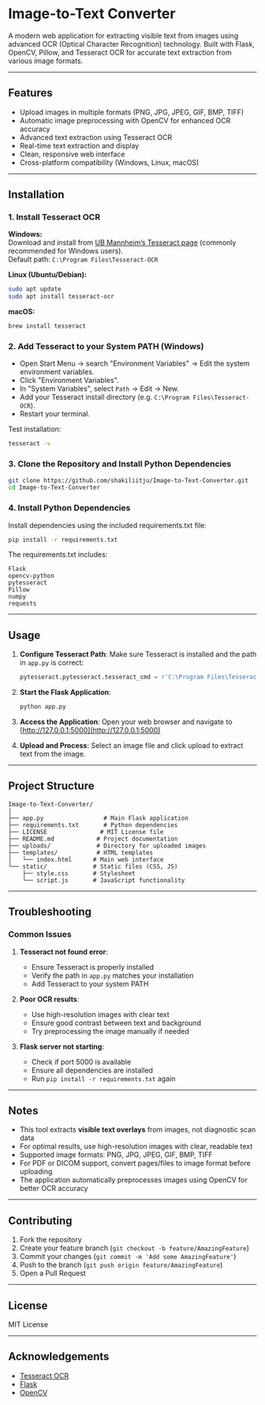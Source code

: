 # Image-to-Text Converter

A modern web application for extracting visible text from images using advanced OCR (Optical Character Recognition) technology. Built with Flask, OpenCV, Pillow, and Tesseract OCR for accurate text extraction from various image formats.

---

## Features

- Upload images in multiple formats (PNG, JPG, JPEG, GIF, BMP, TIFF)
- Automatic image preprocessing with OpenCV for enhanced OCR accuracy
- Advanced text extraction using Tesseract OCR
- Real-time text extraction and display
- Clean, responsive web interface
- Cross-platform compatibility (Windows, Linux, macOS)

---

## Installation

### 1. Install Tesseract OCR

**Windows:**  
Download and install from [UB Mannheim’s Tesseract page](https://github.com/UB-Mannheim/tesseract/wiki) (commonly recommended for Windows users).<br>
Default path: `C:\Program Files\Tesseract-OCR`

**Linux (Ubuntu/Debian):**
```bash
sudo apt update
sudo apt install tesseract-ocr
```

**macOS:**
```bash
brew install tesseract
```

### 2. Add Tesseract to your System PATH (Windows)

- Open Start Menu → search "Environment Variables" → Edit the system environment variables.
- Click "Environment Variables".
- In "System Variables", select `Path` → Edit → New.
- Add your Tesseract install directory (e.g. `C:\Program Files\Tesseract-OCR`).
- Restart your terminal.

Test installation:
```bash
tesseract -v
```

### 3. Clone the Repository and Install Python Dependencies

```bash
git clone https://github.com/shakiliitju/Image-to-Text-Converter.git
cd Image-to-Text-Converter
```

### 4. Install Python Dependencies

Install dependencies using the included requirements.txt file:
```bash
pip install -r requirements.txt
```

The requirements.txt includes:
```
Flask
opencv-python
pytesseract
Pillow
numpy
requests
```

---

## Usage

1. **Configure Tesseract Path**: Make sure Tesseract is installed and the path in `app.py` is correct:
    ```python
    pytesseract.pytesseract.tesseract_cmd = r'C:\Program Files\Tesseract-OCR\tesseract.exe'
    ```
    
2. **Start the Flask Application**:
    ```bash
    python app.py
    ```
    
3. **Access the Application**: Open your web browser and navigate to [http://127.0.0.1:5000](http://127.0.0.1:5000)

4. **Upload and Process**: Select an image file and click upload to extract text from the image.

---

## Project Structure

```
Image-to-Text-Converter/
│
├── app.py                 # Main Flask application
├── requirements.txt       # Python dependencies
├── LICENSE               # MIT License file
├── README.md            # Project documentation
├── uploads/             # Directory for uploaded images
├── templates/           # HTML templates
│   └── index.html      # Main web interface
└── static/             # Static files (CSS, JS)
    ├── style.css       # Stylesheet
    └── script.js       # JavaScript functionality
```

---

## Troubleshooting

### Common Issues

1. **Tesseract not found error**:
   - Ensure Tesseract is properly installed
   - Verify the path in `app.py` matches your installation
   - Add Tesseract to your system PATH

2. **Poor OCR results**:
   - Use high-resolution images with clear text
   - Ensure good contrast between text and background
   - Try preprocessing the image manually if needed

3. **Flask server not starting**:
   - Check if port 5000 is available
   - Ensure all dependencies are installed
   - Run `pip install -r requirements.txt` again

---

## Notes

- This tool extracts **visible text overlays** from images, not diagnostic scan data
- For optimal results, use high-resolution images with clear, readable text
- Supported image formats: PNG, JPG, JPEG, GIF, BMP, TIFF
- For PDF or DICOM support, convert pages/files to image format before uploading
- The application automatically preprocesses images using OpenCV for better OCR accuracy

---

## Contributing

1. Fork the repository
2. Create your feature branch (`git checkout -b feature/AmazingFeature`)
3. Commit your changes (`git commit -m 'Add some AmazingFeature'`)
4. Push to the branch (`git push origin feature/AmazingFeature`)
5. Open a Pull Request

---

## License

MIT License

---

## Acknowledgements

- [Tesseract OCR](https://github.com/tesseract-ocr/tesseract)
- [Flask](https://flask.palletsprojects.com/)
- [OpenCV](https://opencv.org/)
